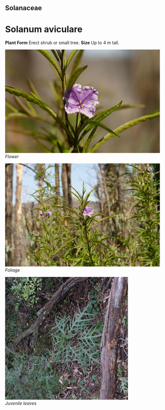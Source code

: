 ## Solanaceae
# Solanum aviculare

**Plant Form** Erect shrub or small tree. **Size** Up to 4 m tall.


![Flower](14625_P6990436.jpg)  
 *Flower* 

![Foliage](14626_P6990437.jpg)  
 *Foliage* 

![Juvenile leaves](61532_P1020028.jpg)  
 *Juvenile leaves* 

